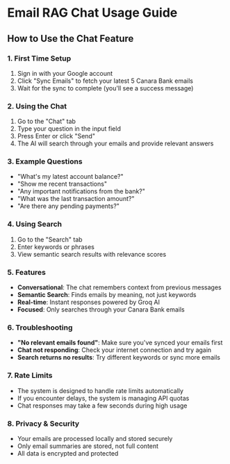 # Email RAG Chat Usage Guide

## How to Use the Chat Feature

### 1. **First Time Setup**
1. Sign in with your Google account
2. Click "Sync Emails" to fetch your latest 5 Canara Bank emails
3. Wait for the sync to complete (you'll see a success message)

### 2. **Using the Chat**
1. Go to the "Chat" tab
2. Type your question in the input field
3. Press Enter or click "Send"
4. The AI will search through your emails and provide relevant answers

### 3. **Example Questions**
- "What's my latest account balance?"
- "Show me recent transactions"
- "Any important notifications from the bank?"
- "What was the last transaction amount?"
- "Are there any pending payments?"

### 4. **Using Search**
1. Go to the "Search" tab
2. Enter keywords or phrases
3. View semantic search results with relevance scores

### 5. **Features**
- **Conversational**: The chat remembers context from previous messages
- **Semantic Search**: Finds emails by meaning, not just keywords
- **Real-time**: Instant responses powered by Groq AI
- **Focused**: Only searches through your Canara Bank emails

### 6. **Troubleshooting**
- **"No relevant emails found"**: Make sure you've synced your emails first
- **Chat not responding**: Check your internet connection and try again
- **Search returns no results**: Try different keywords or sync more emails

### 7. **Rate Limits**
- The system is designed to handle rate limits automatically
- If you encounter delays, the system is managing API quotas
- Chat responses may take a few seconds during high usage

### 8. **Privacy & Security**
- Your emails are processed locally and stored securely
- Only email summaries are stored, not full content
- All data is encrypted and protected